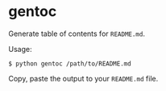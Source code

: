 # gentoc

Generate table of contents for `README.md`.

Usage:

```
$ python gentoc /path/to/README.md
```

Copy, paste the output to your `README.md` file.
